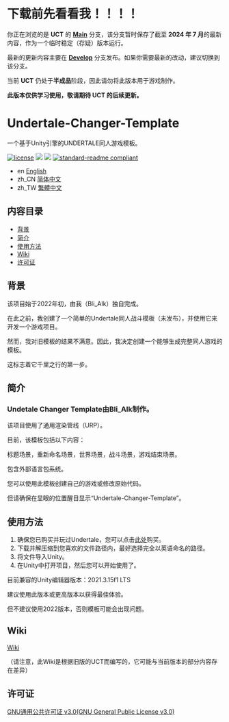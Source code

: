 # 下载前先看看我！！！！
你正在浏览的是 **UCT** 的 **[Main](https://github.com/Bli-AIk/Undertale-Changer-Template/tree/main)** 分支，该分支暂时保存了截至 **2024 年 7 月**的最新内容，作为一个临时稳定（存疑）版本运行。

最新的更新内容主要在 **[Develop](https://github.com/Bli-AIk/Undertale-Changer-Template/tree/develop)** 分支发布。如果你需要最新的改动，建议切换到该分支。

当前 **UCT** 仍处于**半成品**阶段，因此请勿将此版本用于游戏制作。

**此版本仅供学习使用，敬请期待 UCT 的后续更新。**

# Undertale-Changer-Template
一个基于Unity引擎的UNDERTALE同人游戏模板。

[![license](https://img.shields.io/github/license/Bli-AIk/Undertale-Changer-Template
)](LICENSE)
<img src="https://img.shields.io/github/repo-size/Bli-AIk/Undertale-Changer-Template.svg"/>
<img src="https://img.shields.io/github/last-commit/Bli-AIk/Undertale-Changer-Template.svg"/>
[![standard-readme compliant](https://img.shields.io/badge/readme%20style-standard-brightgreen.svg?style=flat-square)](https://github.com/RichardLitt/standard-readme)

- en [English](readme.md)
- zh_CN [简体中文](README.zh_CN.md)
- zh_TW [繁體中文](README.zh_TW.md)

## 内容目录

- [背景](#背景)
- [简介](#简介)
- [使用方法](#使用方法)
- [Wiki](#Wiki)
- [许可证](#许可证)


## 背景
该项目始于2022年初，由我（Bli_AIk）独自完成。

在此之前，我创建了一个简单的Undertale同人战斗模板（未发布），并使用它来开发一个游戏项目。

然而，我对旧模板的结果不满意。因此，我决定创建一个能够生成完整同人游戏的模板。

这标志着它千里之行的第一步。

## 简介
### Undetale Changer Template由Bli_AIk制作。

该项目使用了通用渲染管线（URP）。

目前，该模板包括以下内容：

标题场景，重新命名场景，世界场景，战斗场景，游戏结束场景。

包含外部语言包系统。

您可以使用此模板创建自己的游戏或修改原始代码。

但请确保在显眼的位置醒目显示“Undertale-Changer-Template”。

## 使用方法
1. 确保您已购买并玩过Undertale，您可以点击[此处](https://undertale.com/)购买。
2. 下载并解压缩到您喜欢的文件路径内，最好选择完全以英语命名的路径。
3. 将文件导入Unity。
4. 在Unity中打开项目，然后您可以开始使用了。

目前兼容的Unity编辑器版本：2021.3.15f1 LTS

建议使用此版本或更高版本以获得最佳体验。

但不建议使用2022版本，否则模板可能会出现问题。

## Wiki

[Wiki](https://github.com/Bli-AIk/Undertale-Changer-Template/wiki/Home%E2%80%90zh_CN)

（请注意，此Wiki是根据旧版的UCT而编写的，它可能与当前版本的部分内容存在差异）

## 许可证

[GNU通用公共许可证 v3.0(GNU General Public License v3.0)](../main/LICENSE)
